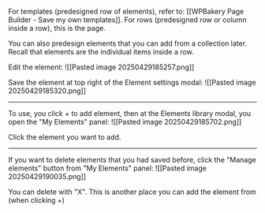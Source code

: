 
For templates (predesigned row of elements), refer to: [[WPBakery Page Builder - Save my own templates]].
For rows (predesigned row or column inside a row), this is the page.

You can also predesign elements that you can add from a collection later. Recall that elements are the individual items inside a row.

Edit the element:
![[Pasted image 20250429185257.png]]

Save the element at top right of the Element settings modal:
![[Pasted image 20250429185320.png]]

---

To use, you click + to add element, then at the Elements library modal, you open the "My Elements" panel:
![[Pasted image 20250429185702.png]]

Click the element you want to add. 

---

If you want to delete elements that you had saved before, click the "Manage elements" button from "My Elements" panel:
![[Pasted image 20250429190035.png]]

You can delete with "X". This is another place you can add the element from (when clicking +)